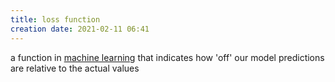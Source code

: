 ```yaml
---
title: loss function
creation date: 2021-02-11 06:41
---
```


a function in [machine learning](notes/statistics/machine-learning.md) that indicates how 'off' our model predictions are relative to the actual values